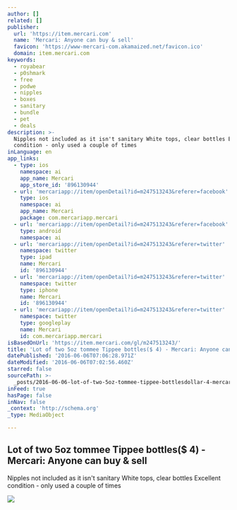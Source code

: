 ```yaml
---
author: []
related: []
publisher:
  url: 'https://item.mercari.com'
  name: 'Mercari: Anyone can buy & sell'
  favicon: 'https://www-mercari-com.akamaized.net/favicon.ico'
  domain: item.mercari.com
keywords:
  - royabear
  - p0shmark
  - free
  - podwe
  - nipples
  - boxes
  - sanitary
  - bundle
  - pet
  - deals
description: >-
  Nipples not included as it isn't sanitary White tops, clear bottles Excellent
  condition - only used a couple of times
inLanguage: en
app_links:
  - type: ios
    namespace: ai
    app_name: Mercari
    app_store_id: '896130944'
  - url: 'mercariapp://item/openDetail?id=m247513243&referer=facebook'
    type: ios
    namespace: ai
    app_name: Mercari
    package: com.mercariapp.mercari
  - url: 'mercariapp://item/openDetail?id=m247513243&referer=facebook'
    type: android
    namespace: ai
  - url: 'mercariapp://item/openDetail?id=m247513243&referer=twitter'
    namespace: twitter
    type: ipad
    name: Mercari
    id: '896130944'
  - url: 'mercariapp://item/openDetail?id=m247513243&referer=twitter'
    namespace: twitter
    type: iphone
    name: Mercari
    id: '896130944'
  - url: 'mercariapp://item/openDetail?id=m247513243&referer=twitter'
    namespace: twitter
    type: googleplay
    name: Mercari
    id: com.mercariapp.mercari
isBasedOnUrl: 'https://item.mercari.com/gl/m247513243/'
title: 'Lot of two 5oz tommee Tippee bottles($ 4) - Mercari: Anyone can buy & sell'
datePublished: '2016-06-06T07:06:28.971Z'
dateModified: '2016-06-06T07:02:56.460Z'
starred: false
sourcePath: >-
  _posts/2016-06-06-lot-of-two-5oz-tommee-tippee-bottlesdollar-4-mercari-anyone.md
inFeed: true
hasPage: false
inNav: false
_context: 'http://schema.org'
_type: MediaObject

---
```

<article style=""><h1>Lot of two 5oz tommee Tippee bottles($ 4) - Mercari: Anyone can buy &amp; sell</h1><p>Nipples not included as it isn't sanitary White tops, clear bottles Excellent condition - only used a couple of times</p><img src="https://s3-us-west-2.amazonaws.com/static.mercariapp.com/photos/m247513243_1.jpg?1465189979" /></article>